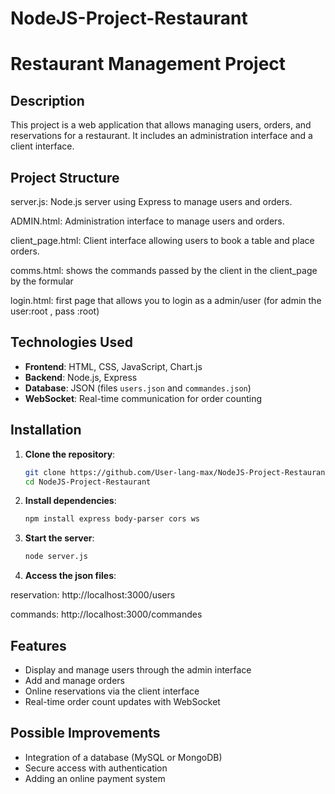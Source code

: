 # NodeJS-Project-Restaurant
# Restaurant Management Project

## Description
This project is a web application that allows managing users, orders, and reservations for a restaurant. It includes an administration interface and a client interface.

## Project Structure
server.js: Node.js server using Express to manage users and orders.

ADMIN.html: Administration interface to manage users and orders.

client_page.html: Client interface allowing users to book a table and place orders.

comms.html: shows the commands passed by the client in the client_page by the formular 

login.html: first page that allows you to login as a admin/user (for admin the user:root , pass :root)

## Technologies Used
- **Frontend**: HTML, CSS, JavaScript, Chart.js
- **Backend**: Node.js, Express
- **Database**: JSON (files `users.json` and `commandes.json`)
- **WebSocket**: Real-time communication for order counting

## Installation
1. **Clone the repository**:
   ```bash
   git clone https://github.com/User-lang-max/NodeJS-Project-Restaurant.git
   cd NodeJS-Project-Restaurant
   ```
2. **Install dependencies**:
   ```bash
   npm install express body-parser cors ws
   ```
3. **Start the server**:
   ```bash
   node server.js
   ```
4. **Access the json files**:
  
reservation: http://localhost:3000/users

commands: http://localhost:3000/commandes

## Features
- Display and manage users through the admin interface
- Add and manage orders
- Online reservations via the client interface
- Real-time order count updates with WebSocket

## Possible Improvements
- Integration of a database (MySQL or MongoDB)
- Secure access with authentication
- Adding an online payment system




